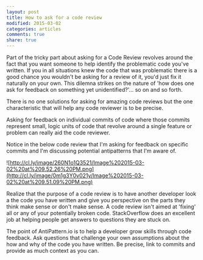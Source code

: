 ```yaml
---
layout: post
title: How to ask for a code review
modified: 2015-03-02
categories: articles
comments: true
share: true
---
```


Part of the tricky part about asking for a Code Review revolves around the fact that you want someone to help identify the problematic code you've written.  If you in all situations knew the code that was problematic there is a good chance you wouldn't be asking for a review of it, you'd just fix it naturally on your own.  This dilemna strikes on the nature of 'how does one ask for feedback on something yet unidentified?'... so on and so forth.

There is no one solutions for asking for amazing code reviews but the one characteristic that will help any code reviewer is to be precise.
  
Asking for feedback on individual commits of code where those commits represent small, logic units of code that revolve around a single feature or problem can really aid the code reviewer.  

Notice in the below code review that I'm asking for feedback on specific commits and I'm discussing potential antipatterns that I'm aware of.

![http://cl.ly/image/260N1o1Q3521/Image%202015-03-02%20at%209.52.26%20PM.png](http://cl.ly/image/0m1g3Y0v021y/Image%202015-03-02%20at%209.51.09%20PM.png)

Realize that the purpose of a code review is to have another developer look a the code you have written and give you perspective on the parts they think make sense or don't make sense.  A code review isn't aimed at 'fixing' all or any of your potentially broken code.  StackOverflow does an excellent job at helping people get answers to questions they are stuck on.  

The point of AntiPattern.io is to help a developer grow skills through code feedback.  Ask questions that challenge your own assumptions about the how and why of the code you have written.  Be precise, link to commits and provide as much context as you can.
